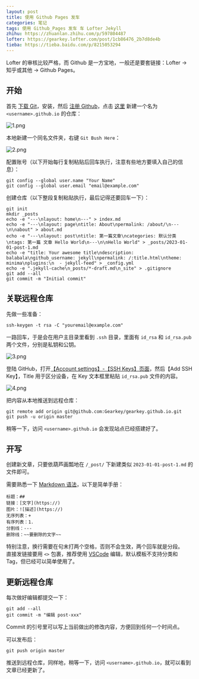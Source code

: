 ```yaml
---
layout: post
title: 使用 Github Pages 发车
categories: 笔记
tags: 使用 Github_Pages 发车 车 Lofter Jekyll
zhihu: https://zhuanlan.zhihu.com/p/597804487
lofter: https://gearkey.lofter.com/post/1cb86476_2b7d8de4b
tieba: https://tieba.baidu.com/p/8215053294
---
```


Lofter 的审核比较严格，而 Github 是一方宝地，一般还是要套链接：Lofter -> 知乎或其他 -> Github Pages。

## 开始

首先 [下载 Git](https://git-scm.com/downloads)，安装，然后 [注册 Github](https://github.com/signup)，点击 [这里](https://github.com/new) 新建一个名为 `<username>.github.io` 的仓库：

![1.png](https://s2.loli.net/2023/01/07/4xEgcY6rmvRdLSG.png)

本地新建一个同名文件夹，右键 `Git Bush Here`：

![2.png](https://s2.loli.net/2023/01/09/ultLDgdS2K5GMAP.png)

配置账号（以下开始每行复制粘贴后回车执行，注意有些地方要填入自己的信息）：

```
git config --global user.name "Your Name"
git config --global user.email "email@example.com"
```

创建仓库（以下整段复制粘贴执行，最后记得还要回车一下）：

```
git init
mkdir _posts
echo -e "---\nlayout: home\n---" > index.md
echo -e "---\nlayout: page\ntitle: About\npermalink: /about/\n---\n\nabout" > about.md
echo -e "---\nlayout: post\ntitle: 第一篇文章\ncategories: 默认分类\ntags: 第一篇 文章 Hello World\n---\n\nHello World" > _posts/2023-01-01-post-1.md
echo -e "title: Your awesome title\ndescription: balabala\ngithub_username: jekyll\npermalink: /:title.html\ntheme: minima\nplugins:\n  - jekyll-feed" > _config.yml
echo -e ".jekyll-cache\n_posts/*-draft.md\n_site" > .gitignore
git add --all
git commit -m "Initial commit"
```

## 关联远程仓库

先做一些准备：

```
ssh-keygen -t rsa -C "youremail@example.com"
```

一路回车，于是会在用户主目录里看到 `.ssh` 目录，里面有 `id_rsa` 和 `id_rsa.pub` 两个文件，分别是私钥和公钥。

![3.png](https://s2.loli.net/2023/01/09/v25T46QM9xSotJh.png)

登陆 GitHub，打开[【Account settings】-【SSH Keys】页面](https://github.com/settings/keys)，然后【Add SSH Key】，Title 用于区分设备，在 Key 文本框里粘贴 `id_rsa.pub` 文件的内容。

![4.png](https://s2.loli.net/2023/01/09/Wf8nivEyM1SB43X.png)

把内容从本地推送到远程仓库：

```
git remote add origin git@github.com:Gearkey/gearkey.github.io.git
git push -u origin master
```

稍等一下，访问 `<username>.github.io` 会发现站点已经搭建好了。

## 开写

创建新文章，只要依葫芦画瓢地在 `/_post/` 下新建类似 `2023-01-01-post-1.md` 的文件即可。

需要熟悉一下 [Markdown 语法](https://www.appinn.com/markdown/)，以下是简单手册：

```
标题：##
链接：[文字](https://)
图片：![描述](https://)
无序列表：+ 
有序列表：1. 
分割线：---
删除线：~~要删除的文字~~
```

特别注意，换行需要在句末打两个空格，否则不会生效，两个回车就是分段。  
直接发链接要用 `<>` 包裹，推荐使用 [VSCode](https://code.visualstudio.com/) 编辑，默认模板不支持分类和 Tag，但已经可以简单使用了。

## 更新远程仓库

每次做好编辑都提交一下：

```
git add --all
git commit -m "编辑 post-xxx"
```

Commit 的引号里可以写上当前做出的修改内容，方便回到任何一个时间点。

可以发布后：

```
git push origin master
```

推送到远程仓库，同样地，稍等一下，访问 `<username>.github.io`，就可以看到文章已经更新了。